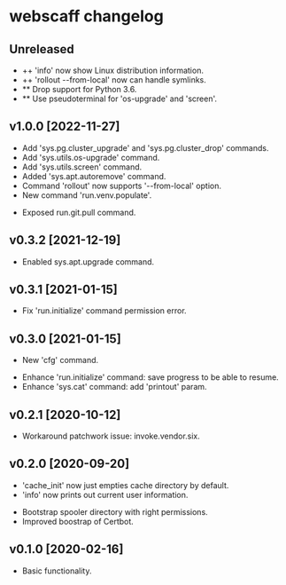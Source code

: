 # webscaff changelog


## Unreleased
* ++ 'info' now show Linux distribution information.
* ++ 'rollout --from-local' now can handle symlinks.
* ** Drop support for Python 3.6.
* ** Use pseudoterminal for 'os-upgrade' and 'screen'.


v1.0.0 [2022-11-27]
-------------------
+ Add 'sys.pg.cluster_upgrade' and 'sys.pg.cluster_drop' commands.
+ Add 'sys.utils.os-upgrade' command.
+ Add 'sys.utils.screen' command.
+ Added 'sys.apt.autoremove' command.
+ Command 'rollout' now supports '--from-local' option.
+ New command 'run.venv.populate'.
* Exposed run.git.pull command.


v0.3.2 [2021-12-19]
-------------------
* Enabled sys.apt.upgrade command.


v0.3.1 [2021-01-15]
-------------------
* Fix 'run.initialize' command permission error.


v0.3.0 [2021-01-15]
-------------------
+ New 'cfg' command.
* Enhance 'run.initialize' command: save progress to be able to resume.
* Enhance 'sys.cat' command: add 'printout' param.


v0.2.1 [2020-10-12]
-------------------
* Workaround patchwork issue: invoke.vendor.six.


v0.2.0 [2020-09-20]
-------------------
+ 'cache_init' now just empties cache directory by default.
+ 'info' now prints out current user information.
* Bootstrap spooler directory with right permissions.
* Improved boostrap of Certbot.


v0.1.0 [2020-02-16]
-------------------
+ Basic functionality.